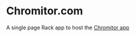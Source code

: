# Chromitor.com

A single page Rack app to host the [Chromitor app](https://github.com/stevenwilkin/chromitor)